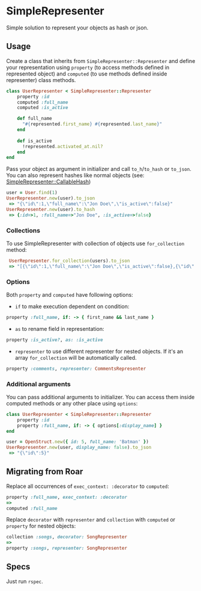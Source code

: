 # SimpleRepresenter
Simple solution to represent your objects as hash or json.

## Usage
Create a class that inherits from `SimpleRepresenter::Representer` 
and define your representation using `property` (to access methods defined in represented object) 
and `computed` (to use methods defined inside representer) class methods.

```ruby
class UserRepresenter < SimpleRepresenter::Representer
    property :id
    computed :full_name
    computed :is_active

    def full_name
      "#{represented.first_name} #{represented.last_name}"
    end
    
    def is_active
      !represented.activated_at.nil?
    end
end
```
Pass your object as argument in initializer and call `to_h`/`to_hash` or `to_json`.
You can also represent hashes like normal objects (see: [SimpleRepresenter::CallableHash](./lib/simple_representer/callable_hash.rb))
```ruby
user = User.find(1)
UserRepresenter.new(user).to_json
 => "{\"id\":1,\"full_name\":\"Jon Doe\",\"is_active\":false}" 
UserRepresenter.new(user).to_hash
 => {:id=>1, :full_name=>"Jon Doe", :is_active=>false} 
```

### Collections
To use SimpleRepresenter with collection of objects use `for_collection` method:
```ruby
 UserRepresenter.for_collection(users).to_json
 => "[{\"id\":1,\"full_name\":\"Jon Doe\",\"is_active\":false},{\"id\":2,\"full_name\":\"Jon Wick\",\"is_active\":true}]" 
```

### Options
Both `property` and `computed` have following options:
- `if` to make execution dependent on condition:
```ruby
property :full_name, if: -> { first_name && last_name }
```
- `as` to rename field in representation:
```ruby
property :is_active?, as: :is_active
```
- `representer` to use different representer for nested objects.
If it's an array `for_collection` will be automatically called.
```ruby
property :comments, representer: CommentsRepresenter
```

### Additional arguments
You can pass additional arguments to initializer. You can access them inside computed methods or any other place using `options`:
```ruby
class UserRepresenter < SimpleRepresenter::Representer
    property :id
    property :full_name, if: -> { options[:display_name] }
end
```
```ruby
user = OpenStruct.new({ id: 5, full_name: 'Batman' })
UserRepresenter.new(user, display_name: false).to_json
 => "{\"id\":5}" 
```
## Migrating from Roar
Replace all occurrences of `exec_context: :decorator` to `computed`:
```ruby
property :full_name, exec_context: :decorator
=>
computed :full_name
```
Replace `decorator` with `representer` and `collection` with `computed` or `property` for nested objects:
```ruby
collection :songs, decorator: SongRepresenter
=>
property :songs, representer: SongRepresenter
```

## Specs
Just run `rspec`.

